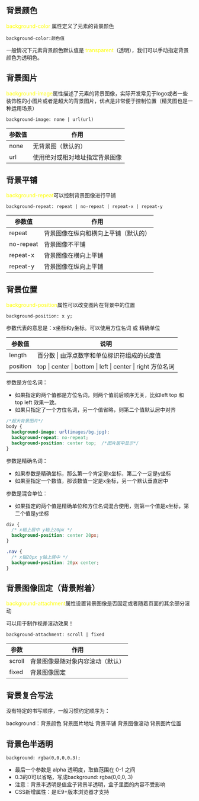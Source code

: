 ## 背景颜色

<span style="color:yellow">background-color</span> 属性定义了元素的背景颜色

```
background-color:颜色值
```

一般情况下元素背景颜色默认值是 <span style="color:yellow">transparent</span>（透明），我们可以手动指定背景颜色为透明色。



## 背景图片

<span style="color:yellow">background-image</span>属性描述了元素的背景图像，实际开发常见于logo或者一些装饰性的小图片或者是超大的背景图片，优点是非常便于控制位置（精灵图也是一种运用场景）

```
background-image: none | url(url)
```

| 参数值 | 作用                           |
| ------ | ------------------------------ |
| none   | 无背景图（默认的）             |
| url    | 使用绝对或相对地址指定背景图像 |



## 背景平铺

<span style="color:yellow">background-repeat</span>可以控制背景图像进行平铺

```
background-repeat: repeat | no-repeat | repeat-x | repeat-y 
```

| 参数值    | 作用                                 |
| --------- | ------------------------------------ |
| repeat    | 背景图像在纵向和横向上平铺（默认的） |
| no-repeat | 背景图像不平铺                       |
| repeat-x  | 背景图像在横向上平铺                 |
| repeat-y  | 背景图像在纵向上平铺                 |



## 背景位置

<span style="color:yellow">background-position</span>属性可以改变图片在背景中的位置

```
background-position: x y;
```

参数代表的意思是：x坐标和y坐标。可以使用方位名词 或 精确单位

| 参数值   | 说明                                                        |
| -------- | ----------------------------------------------------------- |
| length   | 百分数 \| 由浮点数字和单位标识符组成的长度值                |
| position | top \| center \| bottom \| left \| center \| right 方位名词 |

参数是方位名词：

- 如果指定的两个值都是方位名词，则两个值前后顺序无关，比如left top 和 top left 效果一致。
- 如果只指定了一个方位名词，另一个值省略，则第二个值默认居中对齐

```css
/*超大背景图片*/
body {
  background-image: url(images/bg.jpg);
  background-repeat: no-repeat;
  background-position: center top;  /*图片居中显示*/
}
```



参数是精确名词：

- 如果参数是精确坐标，那么第一个肯定是x坐标，第二个一定是y坐标
- 如果至指定一个数值，那该数值一定是x坐标，另一个默认垂直居中



参数是混合单位：

- 如果指定的两个值是精确单位和方位名词混合使用，则第一个值是x坐标，第二个值是y坐标

```css
div {
  /* x轴上居中 y轴上20px */
  background-position: center 20px;
}

.nav {
  /* x轴20px y轴上居中 */
  background-position: 20px center;
}
```



## 背景图像固定（背景附着）

<span style="color:yellow">background-attachment</span>属性设置背景图像是否固定或者随着页面的其余部分滚动

可以用于制作视差滚动效果！

```
background-attachment: scroll | fixed
```

| 参数   | 作用                             |
| ------ | -------------------------------- |
| scroll | 背景图像是随对象内容滚动（默认） |
| fixed  | 背景图像固定                     |



## 背景复合写法

没有特定的书写顺序，一般习惯约定顺序为：

background：背景颜色 背景图片地址 背景平铺 背景图像滚动 背景图片位置



## 背景色半透明

```
background: rgba(0,0,0,0.3);
```

- 最后一个参数是 alpha 透明度，取值范围在 0-1 之间
- 0.3的0可以省略，写成background: rgba(0,0,0,.3)
- 注意：背景半透明是值盒子背景半透明，盒子里面的内容不受影响
- CSS新增属性：是IE9+版本浏览器才支持











